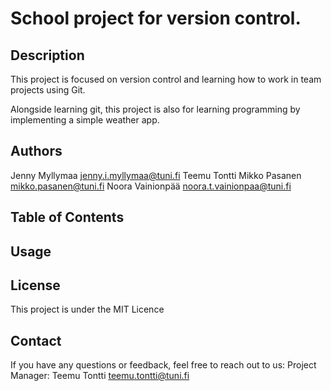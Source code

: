 # School project for version control.

## Description

This project is focused on version control and learning how to work in team projects using Git.

Alongside learning git, this project is also for learning programming by implementing a simple weather app.

## Authors

Jenny Myllymaa <jenny.i.myllymaa@tuni.fi>
Teemu Tontti
Mikko Pasanen <mikko.pasanen@tuni.fi>
Noora Vainionpää <noora.t.vainionpaa@tuni.fi>

## Table of Contents

## Usage

## License

This project is under the MIT Licence

## Contact

If you have any questions or feedback, feel free to reach out to us:
Project Manager: Teemu Tontti <teemu.tontti@tuni.fi>
